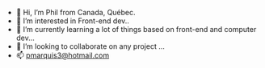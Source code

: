 - 👋 Hi, I’m Phil from Canada, Québec.
- 👀 I’m interested in Front-end dev..
- 🌱 I’m currently learning a lot of things based on front-end and computer dev...
- 💞️ I’m looking to collaborate on any project ...
- 📫 pmarquis3@hotmail.com
<!---
MrXPhil/MrXPhil is a ✨ special ✨ repository because its `README.md` (this file) appears on your GitHub profile.
You can click the Preview link to take a look at your changes.
--->
